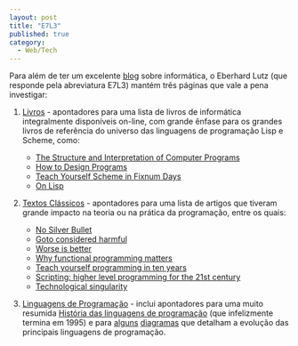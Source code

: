 ```yaml
---
layout: post
title: "E7L3"
published: true
category:
  - Web/Tech
---
```


Para além de ter um excelente [blog] sobre informática, o Eberhard Lutz
(que responde pela abreviatura E7L3) mantém três páginas que vale a pena
investigar:

1.  [Livros] - apontadores para uma lista de livros de informática
    integralmente disponíveis on-line, com grande ênfase para os grandes
    livros de referência do universo das linguagens de programação Lisp
    e Scheme, como:
    -   [The Structure and Interpretation of Computer Programs]
    -   [How to Design Programs]
    -   [Teach Yourself Scheme in Fixnum Days]
    -   [On Lisp]

2.  [Textos Clássicos] - apontadores para uma lista de artigos que
    tiveram grande impacto na teoria ou na prática da programação, entre
    os quais:
    -   [No Silver Bullet]
    -   [Goto considered harmful]
    -   [Worse is better]
    -   [Why functional programming matters]
    -   [Teach yourself programming in ten years]
    -   [Scripting: higher level programming for the 21st century]
    -   [Technological singularity]

3.  [Linguagens de Programação] - inclui apontadores para uma muito
    resumida [História das linguagens de programação] (que infelizmente
    termina em 1995) e para [alguns][] [diagramas] que detalham a
    evolução das principais linguagens de programação.

  [blog]: http://eberhard-lutz.bei.t-online.de/
  [Livros]: http://eberhard-lutz.bei.t-online.de/books.html
  [The Structure and Interpretation of Computer Programs]: http://mitpress.mit.edu/sicp/index.html
  [How to Design Programs]: http://www.htdp.org/
  [Teach Yourself Scheme in Fixnum Days]: http://www.ccs.neu.edu/home/dorai/t-y-scheme/t-y-scheme.html
  [On Lisp]: http://www.paulgraham.com/onlisptext.html
  [Textos Clássicos]: http://eberhard-lutz.bei.t-online.de/classics.html
  [No Silver Bullet]: http://www-inst.eecs.berkeley.edu/~maratb/readings/NoSilverBullet.html
  [Goto considered harmful]: http://www.acm.org/classics/oct95/
  [Worse is better]: http://www.dreamsongs.com/WorseIsBetter.html
  [Why functional programming matters]: http://www.math.chalmers.se/~rjmh/Papers/whyfp.pdf
  [Teach yourself programming in ten years]: http://www.norvig.com/21-days.html
  [Scripting: higher level programming for the 21st century]: http://home.pacbell.net/ouster/scripting.html
  [Technological singularity]: http://www.wholeearthmag.com/ArticleBin/111-3.pdf
  [Linguagens de Programação]: http://eberhard-lutz.bei.t-online.de/specials.html
  [História das linguagens de programação]: http://www.an.psu.edu/ojj/courses/ist-240/reports/spring2001/fa-cb-bc-kf/historyindex.html
  [alguns]: http://merd.sourceforge.net/pixel/language-study/diagram.html
  [diagramas]: http://www.levenez.com/lang/
